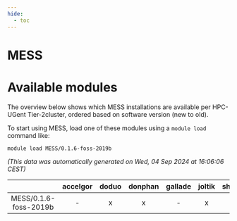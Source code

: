 ```yaml
---
hide:
  - toc
---
```


MESS
====

# Available modules


The overview below shows which MESS installations are available per HPC-UGent Tier-2cluster, ordered based on software version (new to old).

To start using MESS, load one of these modules using a `module load` command like:

```shell
module load MESS/0.1.6-foss-2019b
```

*(This data was automatically generated on Wed, 04 Sep 2024 at 16:06:06 CEST)*  

| |accelgor|doduo|donphan|gallade|joltik|shinx|skitty|
| :---: | :---: | :---: | :---: | :---: | :---: | :---: | :---: |
|MESS/0.1.6-foss-2019b|-|x|x|-|x|-|x|
